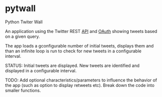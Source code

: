 # pytwall
Python Twiter Wall

An application using the Twitter REST [API](https://dev.twitter.com/rest/public) and [OAuth](https://dev.twitter.com/oauth) showing tweets based on a given query.

The app loads a gconfigurable number of initial tweets, displays them and than an infinite loop is run to check for new tweets in a configurable interval.

STATUS: Initial tweets are displayed. New tweets are identified and displayed in a configurable interval.

TODO: Add optional characteristics/parameters to influence the behavior of the app (such as option to display retweets etc). Break down the code into smaller functions.
